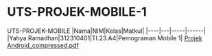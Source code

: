 # UTS-PROJEK-MOBILE-1
 UTS-PROJEK-MOBILE
|Nama|NIM|Kelas|Matkul|
|----|---|-----|------|
|Yahya Ramadhan|312310401|TI.23.A4|Pemograman Mobile 1|
[Projek Android_compressed.pdf](https://github.com/user-attachments/files/17670250/Projek.Android_compressed.pdf)
